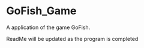 # GoFish_Game
A application of the game GoFish. 

ReadMe will be updated as the program is completed
